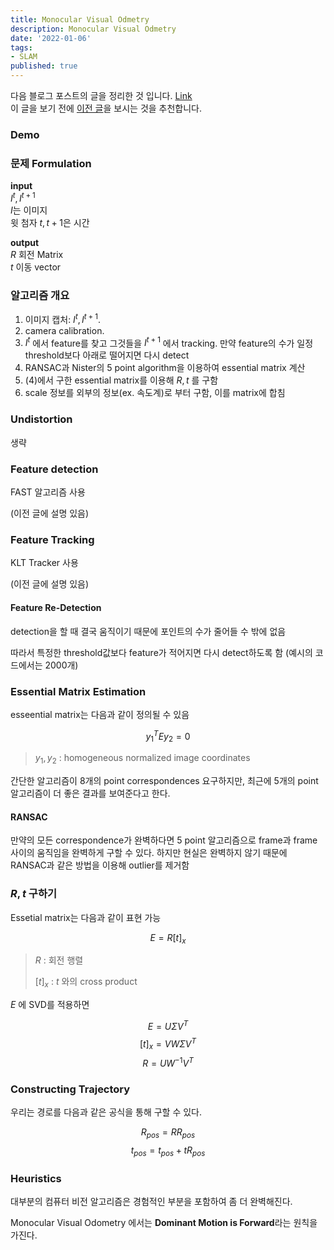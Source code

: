 ```yaml
---
title: Monocular Visual Odmetry
description: Monocular Visual Odmetry
date: '2022-01-06'
tags:
- SLAM
published: true
---
```


다음 블로그 포스트의 글을 정리한 것 입니다. [Link](https://avisingh599.github.io/vision/monocular-vo/)  
이 글을 보기 전에 [이전 글](/posts/stereo-vo)을 보시는 것을 추천합니다. 

### Demo

### 문제 Formulation
**input**  
$I^t, I^{t+1}$  
$I$는 이미지  
윗 첨자 $t, t+1$은 시간

**output**  
$R$ 회전 Matrix  
$t$ 이동 vector

### 알고리즘 개요

1. 이미지 캡처: $I^t, I^{t+1}$.
2. camera calibration.
3. $I^t$ 에서 feature를 찾고 그것들을 $I^{t+1}$ 에서 tracking. 만약 feature의 수가 일정 threshold보다 아래로 떨어지면 다시 detect
4. RANSAC과 Nister의 5 point algorithm을 이용하여 essential matrix 계산
5. (4)에서 구한 essential matrix를 이용해 $R, t$ 를 구함
6. scale 정보를 외부의 정보(ex. 속도계)로 부터 구함, 이를 matrix에 합침

### Undistortion

생략

### Feature detection

FAST 알고리즘 사용

(이전 글에 설명 있음)

### Feature Tracking

KLT Tracker 사용

(이전 글에 설명 있음)

#### Feature Re-Detection

detection을 할 때 결국 움직이기 때문에 포인트의 수가 줄어들 수 밖에 없음

따라서 특정한 threshold값보다 feature가 적어지면 다시 detect하도록 함 (예시의 코드에서는 2000개)

### Essential Matrix Estimation

esseential matrix는 다음과 같이 정의될 수 있음

$$
y^T_1 E y_2 = 0
$$

> $y_1, y_2$ : homogeneous normalized image coordinates
> 

간단한 알고리즘이 8개의 point correspondences 요구하지만, 최근에 5개의 point 알고리즘이 더 좋은 결과를 보여준다고 한다.

#### RANSAC

만약의 모든 correspondence가 완벽하다면 5 point 알고리즘으로 frame과 frame사이의 움직임을 완벽하게 구할 수 있다. 하지만 현실은 완벽하지 않기 때문에 RANSAC과 같은 방법을 이용해 outlier를 제거함

 

### $R,t$ 구하기

Essetial matrix는 다음과 같이 표현 가능

$$
E = R[t]_x
$$

> $R$ : 회전 행렬
> 
> 
> $[t]_x$ : $t$ 와의 cross product
> 

$E$ 에 SVD를 적용하면

$$
E = U\Sigma V^T 
$$
$$
[t]_x = VW\Sigma V^T 
$$
$$
R = UW^{-1}V^T
$$

### Constructing Trajectory

우리는 경로를 다음과 같은 공식을 통해 구할 수 있다.

$$
R_{pos} = RR_{pos}
$$
$$
t_{pos} = t_{pos} + tR_{pos}
$$

### Heuristics

대부분의 컴퓨터 비전 알고리즘은 경험적인 부분을 포함하여 좀 더 완벽해진다.

Monocular Visual Odometry 에서는 **Dominant Motion is Forward**라는 원칙을 가진다.